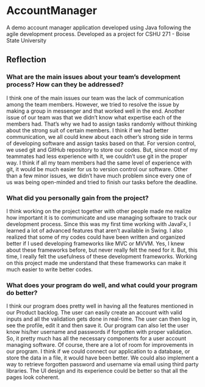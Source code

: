 # AccountManager
A demo account manager application developed using Java following the agile development process. Developed as a project for CSHU 271 - Boise State University

## Reflection

### What are the main issues about your team’s development process? How can they be addressed?
I think one of the main issues our team was the lack of communication among the team members. However, we tried to resolve the issue by making a group in messenger and that worked well in the end. Another issue of our team was that we didn’t know what expertise each of the members had. That’s why we had to assign tasks randomly without thinking about the strong suit of certain members. I think if we had better communication, we all could knew about each other’s strong side in terms of developing software and assign tasks based on that. 
For version control, we used git and GitHub repository to store our codes. But, since most of my teammates had less experience with it, we couldn’t use git in the proper way. I think if all my team members had the same level of experience with git, it would be much easier for us to version control our software. 
Other than a few minor issues, we didn’t have much problem since every one of us was being open-minded and tried to finish our tasks before the deadline.

### What did you personally gain from the project?
I think working on the project together with other people made me realize how important it is to communicate and use managing software to track our development process. Since this was my first time working with JavaFx, I learned a lot of advanced features that aren’t available in Swing. I also realized that some of my codes could have been written and organized better if I used developing frameworks like MVC or MVVM. Yes, I knew about these frameworks before, but never really felt the need for it. But, this time, I really felt the usefulness of these development frameworks. Working on this project made me understand that these frameworks can make it much easier to write better codes. 

### What does your program do well, and what could your program do better?
I think our program does pretty well in having all the features mentioned in our Product backlog. The user can easily create an account with valid inputs and all the validation gets done in real-time. The user can then log in, see the profile, edit it and then save it. Our program can also let the user know his/her username and passwords if forgotten with proper validation. So, it pretty much has all the necessary components for a user account managing software.
Of course, there are a lot of room for improvements in our program. I think if we could connect our application to a database, or store the data in a file, it would have been better. We could also implement a way to retrieve forgotten password and username via email using third party libraries. The UI design and its experience could be better so that all the pages look coherent. 
